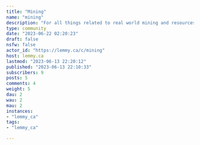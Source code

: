 ```yaml
---
title: "Mining" 
name: "mining"
description: "For all things related to real world mining and resources, including jobs, equipment, announcements, stock market, humblebrags, memes, etc. See also: [Geology](https://lemmy.ca/c/geology) and [Geology Careers](https://lemmy.ca/c/geologycareers) "
type: community
date: "2023-06-22 02:20:23"
draft: false
nsfw: false
actor_id: "https://lemmy.ca/c/mining"
host: lemmy.ca
lastmod: "2023-06-13 22:20:12"
published: "2023-06-13 22:10:33"
subscribers: 9
posts: 5
comments: 4
weight: 5
dau: 2
wau: 2
mau: 2
instances:
- "lemmy_ca"
tags: 
- "lemmy_ca"

---
```

